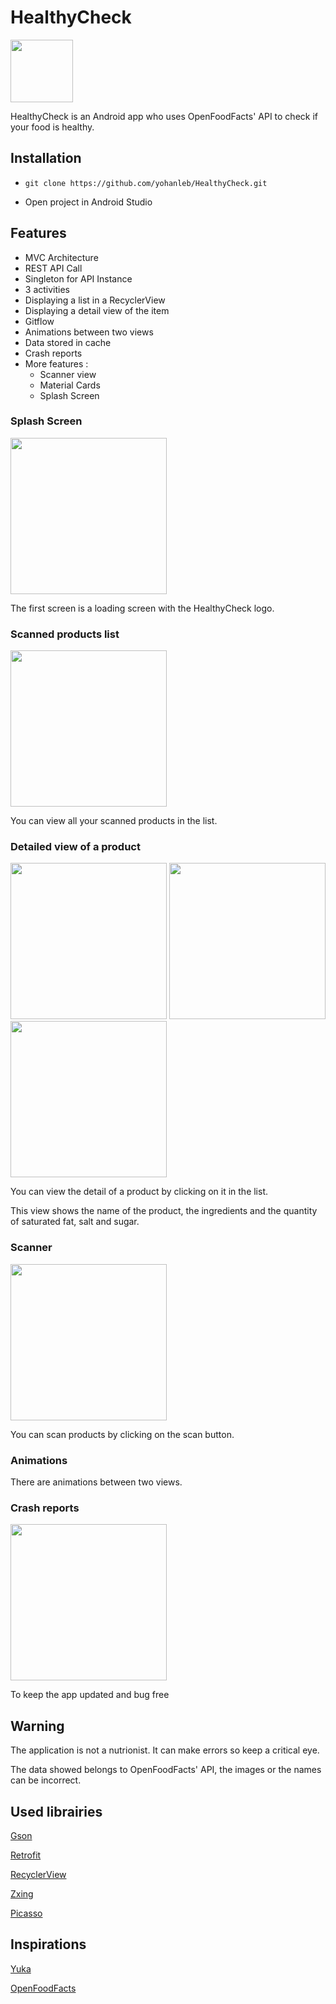 # HealthyCheck
<img src="img/broccoli.png" width="100" height="100" />

HealthyCheck is an Android app who uses OpenFoodFacts' API to check if your food is healthy.

## Installation
- `git clone https://github.com/yohanleb/HealthyCheck.git`

- Open project in Android Studio

## Features

- MVC Architecture
- REST API Call
- Singleton for API Instance
- 3 activities
- Displaying a list in a RecyclerView
- Displaying a detail view of the item
- Gitflow
- Animations between two views
- Data stored in cache
- Crash reports
- More features : 
	- Scanner view
	- Material Cards
	- Splash Screen

### Splash Screen
<img src="img/splash.jpeg" width="250" height="" />

The first screen is a loading screen with the HealthyCheck logo.

### Scanned products list
<img src="img/product_list.jpeg" width="250" height="" />

You can view all your scanned products in the list.

### Detailed view of a product
<img src="img/product_detail1.jpeg" width="250" height=""/> <img src="img/product_detail2.jpeg" width="250" height=""/> <img src="img/product_detail3.jpeg" width="250" height=""/>

You can view the detail of a product by clicking on it in the list.

This view shows the name of the product, the ingredients and the quantity of saturated fat, salt and sugar.

### Scanner
<img src="img/scanner.jpeg" width="250" height="" />

You can scan products by clicking on the scan button.

### Animations
There are animations between two views.

### Crash reports
<img src="img/crash_reports.png" width="250" height="" />

To keep the app updated and bug free

## Warning
The application is not a nutrionist. It can make errors so keep a critical eye.

The data showed belongs to OpenFoodFacts' API, the images or the names can be incorrect.

## Used librairies
[Gson](https://github.com/google/gson)

[Retrofit](https://github.com/square/retrofit)

[RecyclerView](https://developer.android.com/guide/topics/ui/layout/recyclerview)

[Zxing](https://github.com/zxing/zxing)

[Picasso](https://square.github.io/picasso/)

## Inspirations

[Yuka](https://yuka.io/)

[OpenFoodFacts](https://github.com/openfoodfacts/openfoodfacts-androidapp)

